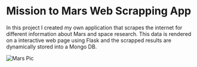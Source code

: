 # Mission to Mars Web Scrapping App

In this project I created my own application that scrapes the internet for different information about Mars and space research.  This data is rendered on a interactive web page using Flask and the scrapped results are dynamically stored into a Mongo DB.

![Mars Pic](https://raw.githubusercontent.com/hgmhd7/Mission-to-Mars-Web-Scrapping-App/master/mars.jpg)
